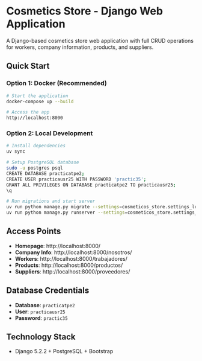 # Cosmetics Store - Django Web Application

A Django-based cosmetics store web application with full CRUD operations for workers, company information, products, and suppliers.

## Quick Start

### Option 1: Docker (Recommended)
```bash
# Start the application
docker-compose up --build

# Access the app
http://localhost:8000
```

### Option 2: Local Development
```bash
# Install dependencies
uv sync

# Setup PostgreSQL database
sudo -u postgres psql
CREATE DATABASE practicatpe2;
CREATE USER practicausr25 WITH PASSWORD 'practic35';
GRANT ALL PRIVILEGES ON DATABASE practicatpe2 TO practicausr25;
\q

# Run migrations and start server
uv run python manage.py migrate --settings=cosmeticos_store.settings_local
uv run python manage.py runserver --settings=cosmeticos_store.settings_local
```

## Access Points
- **Homepage**: http://localhost:8000/
- **Company Info**: http://localhost:8000/nosotros/
- **Workers**: http://localhost:8000/trabajadores/
- **Products**: http://localhost:8000/productos/
- **Suppliers**: http://localhost:8000/proveedores/

## Database Credentials
- **Database**: `practicatpe2`
- **User**: `practicausr25`
- **Password**: `practic35`

## Technology Stack
- Django 5.2.2 + PostgreSQL + Bootstrap